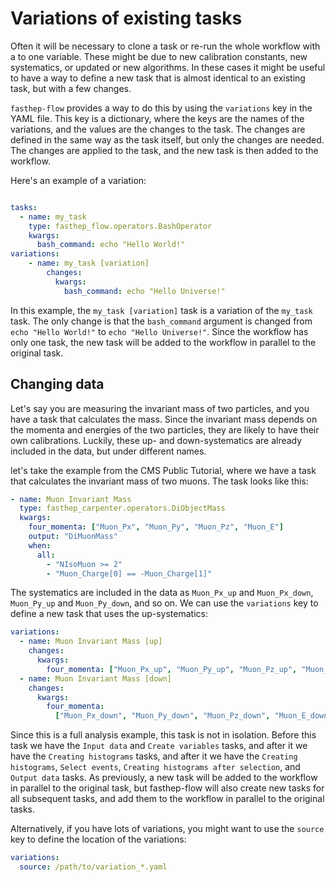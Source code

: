 # Variations of existing tasks

Often it will be necessary to clone a task or re-run the whole workflow with a
to one variable. These might be due to new calibration constants, new
systematics, or updated or new algorithms. In these cases it might be useful to
have a way to define a new task that is almost identical to an existing task,
but with a few changes.

`fasthep-flow` provides a way to do this by using the `variations` key in the
YAML file. This key is a dictionary, where the keys are the names of the
variations, and the values are the changes to the task. The changes are defined
in the same way as the task itself, but only the changes are needed. The changes
are applied to the task, and the new task is then added to the workflow.

Here's an example of a variation:

```yaml

tasks:
  - name: my_task
    type: fasthep_flow.operators.BashOperator
    kwargs:
      bash_command: echo "Hello World!"
variations:
    - name: my_task [variation]
        changes:
          kwargs:
            bash_command: echo "Hello Universe!"
```

In this example, the `my_task [variation]` task is a variation of the `my_task`
task. The only change is that the `bash_command` argument is changed from
`echo "Hello World!"` to `echo "Hello Universe!"`. Since the workflow has only
one task, the new task will be added to the workflow in parallel to the original
task.

## Changing data

Let's say you are measuring the invariant mass of two particles, and you have a
task that calculates the mass. Since the invariant mass depends on the momenta
and energies of the two particles, they are likely to have their own
calibrations. Luckily, these up- and down-systematics are already included in
the data, but under different names.

let's take the example from the CMS Public Tutorial, where we have a task that
calculates the invariant mass of two muons. The task looks like this:

```yaml
- name: Muon Invariant Mass
  type: fasthep_carpenter.operators.DiObjectMass
  kwargs:
    four_momenta: ["Muon_Px", "Muon_Py", "Muon_Pz", "Muon_E"]
    output: "DiMuonMass"
    when:
      all:
        - "NIsoMuon >= 2"
        - "Muon_Charge[0] == -Muon_Charge[1]"
```

The systematics are included in the data as `Muon_Px_up` and `Muon_Px_down`,
`Muon_Py_up` and `Muon_Py_down`, and so on. We can use the `variations` key to
define a new task that uses the up-systematics:

```yaml
variations:
  - name: Muon Invariant Mass [up]
    changes:
      kwargs:
        four_momenta: ["Muon_Px_up", "Muon_Py_up", "Muon_Pz_up", "Muon_E_up"]
  - name: Muon Invariant Mass [down]
    changes:
      kwargs:
        four_momenta:
          ["Muon_Px_down", "Muon_Py_down", "Muon_Pz_down", "Muon_E_down"]
```

Since this is a full analysis example, this task is not in isolation. Before
this task we have the `Input data` and `Create variables` tasks, and after it we
have the `Creating histograms` tasks, and after it we have the
`Creating histograms`, `Select events`, `Creating histograms after selection`,
and `Output data` tasks. As previously, a new task will be added to the workflow
in parallel to the original task, but fasthep-flow will also create new tasks
for all subsequent tasks, and add them to the workflow in parallel to the
original tasks.

Alternatively, if you have lots of variations, you might want to use the
`source` key to define the location of the variations:

```yaml
variations:
  source: /path/to/variation_*.yaml
```
